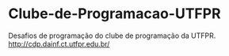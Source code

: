 # Clube-de-Programacao-UTFPR
Desafios de programação do clube de programação da UTFPR. http://cdp.dainf.ct.utfpr.edu.br/
